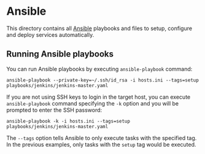 # Ansible

This directory contains all [Ansible](http://docs.ansible.com/) playbooks and
files to setup, configure and deploy services automatically.

## Running Ansible playbooks

You can run Ansible playbooks by executing `ansible-playbook` command:

`ansible-playbook --private-key=~/.ssh/id_rsa -i hosts.ini --tags=setup
                  playbooks/jenkins/jenkins-master.yaml`

If you are not using SSH keys to login in the target host, you can execute
`ansible-playbook` command specifying the `-k` option and you will be prompted
to enter the SSH password:

`ansible-playbook -k -i hosts.ini --tags=setup
                  playbooks/jenkins/jenkins-master.yaml`

The `--tags` option tells Ansible to only execute tasks with the specified tag.
In the previous examples, only tasks with the `setup` tag would be executed.
